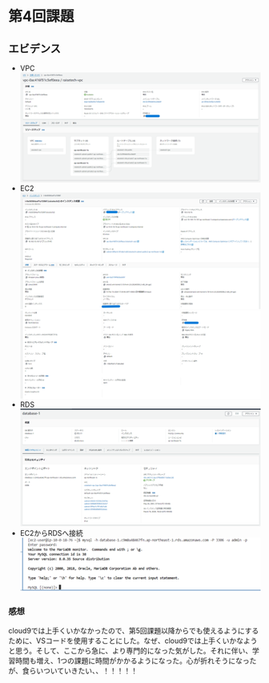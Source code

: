 # 第4回課題
## エビデンス
- VPC
![VPC](images/lecture4-1.png)
- EC2
![EC2(1)](images/lecture4-2-1.png)
![EC2(2)](images/lecture4-2-2.png)
- RDS
![RDS](images/lecture4-3.png)
- EC2からRDSへ接続
![接続](images/lecture4-4.png)

### 感想
cloud9では上手くいかなかったので、第5回課題以降からでも使えるようにするために、VSコードを使用することにした。なぜ、cloud9では上手くいかなようと思う。そして、ここから急に、より専門的になった気がした。それに伴い、学習時間も増え、1つの課題に時間がかかるようになった。心が折れそうになったが、食らいついていきたい、、！！！！！
